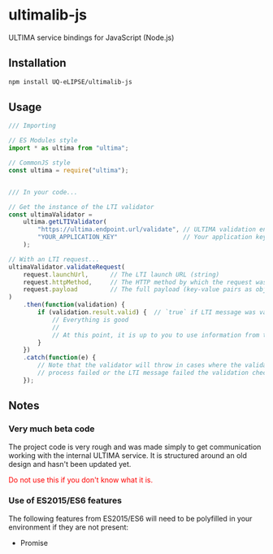 # ultimalib-js

ULTIMA service bindings for JavaScript (Node.js)

## Installation

```bash
npm install UQ-eLIPSE/ultimalib-js
```

## Usage

```javascript
/// Importing

// ES Modules style
import * as ultima from "ultima";

// CommonJS style
const ultima = require("ultima");


/// In your code...

// Get the instance of the LTI validator
const ultimaValidator =
    ultima.getLTIValidator(
        "https://ultima.endpoint.url/validate", // ULTIMA validation endpoint
        "YOUR_APPLICATION_KEY"                  // Your application key registered in ULTIMA
    );

// With an LTI request...
ultimaValidator.validateRequest(
    request.launchUrl,      // The LTI launch URL (string)
    request.httpMethod,     // The HTTP method by which the request was made (generally "POST")
    request.payload         // The full payload (key-value pairs as object) of the LTI request
)
    .then(function(validation) {
        if (validation.result.valid) {  // `true` if LTI message was validated; `false` otherwise
            // Everything is good
            //
            // At this point, it is up to you to use information from the LTI message
        }
    })
    .catch(function(e) {
        // Note that the validator will throw in cases where the validation
        // process failed or the LTI message failed the validation check
    });
```

## Notes

### Very much beta code

The project code is very rough and was made simply to get communication working
with the internal ULTIMA service. It is structured around an old design and
hasn't been updated yet.

<span style="color: red;">Do not use this if you don't know what it is.</span>

### Use of ES2015/ES6 features

The following features from ES2015/ES6 will need to be polyfilled in your
environment if they are not present:

* Promise
